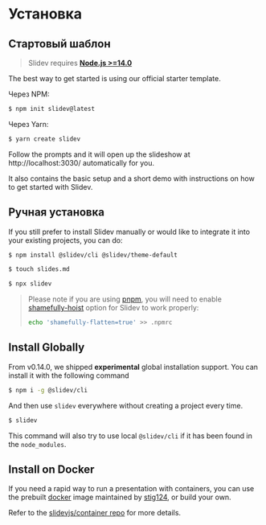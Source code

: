 # Установка

## Стартовый шаблон

> Slidev requires [**Node.js >=14.0**](https://nodejs.org/)

The best way to get started is using our official starter template.

Через NPM:

```bash
$ npm init slidev@latest
```

Через Yarn:

```bash
$ yarn create slidev
```

Follow the prompts and it will open up the slideshow at http://localhost:3030/ automatically for you.

It also contains the basic setup and a short demo with instructions on how to get started with Slidev.

## Ручная установка

If you still prefer to install Slidev manually or would like to integrate it into your existing projects, you can do:

```bash
$ npm install @slidev/cli @slidev/theme-default
```
```bash
$ touch slides.md
```
```bash
$ npx slidev
```

> Please note if you are using [pnpm](https://pnpm.io), you will need to enable [shamefully-hoist](https://pnpm.io/npmrc#shamefully-hoist) option for Slidev to work properly:
>
> ```bash
> echo 'shamefully-flatten=true' >> .npmrc
> ```

## Install Globally

From v0.14.0, we shipped **experimental** global installation support. You can install it with the following command 

```bash
$ npm i -g @slidev/cli
```

And then use `slidev` everywhere without creating a project every time.

```bash
$ slidev
```

This command will also try to use local `@slidev/cli` if it has been found in the `node_modules`.

## Install on Docker

If you need a rapid way to run a presentation with containers, you can use the prebuilt [docker](https://hub.docker.com/r/stig124/slidev) image maintained by [stig124](https://github.com/Stig124), or build your own.

Refer to the [slidevjs/container repo](https://github.com/slidevjs/container) for more details.
